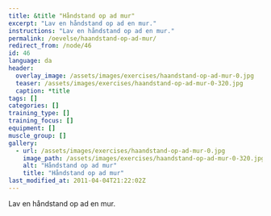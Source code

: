 ```yaml
---
title: &title "Håndstand op ad mur"
excerpt: "Lav en håndstand op ad en mur."
instructions: "Lav en håndstand op ad en mur."
permalink: /oevelse/haandstand-op-ad-mur/
redirect_from: /node/46
id: 46
language: da
header:
  overlay_image: /assets/images/exercises/haandstand-op-ad-mur-0.jpg
  teaser: /assets/images/exercises/haandstand-op-ad-mur-0-320.jpg
  caption: *title
tags: []
categories: []
training_type: [] 
training_focus: []
equipment: []
muscle_group: []
gallery:
  - url: /assets/images/exercises/haandstand-op-ad-mur-0.jpg
    image_path: /assets/images/exercises/haandstand-op-ad-mur-0-320.jpg
    alt: "Håndstand op ad mur"
    title: "Håndstand op ad mur"
last_modified_at: 2011-04-04T21:22:02Z
---
```


Lav en håndstand op ad en mur.
